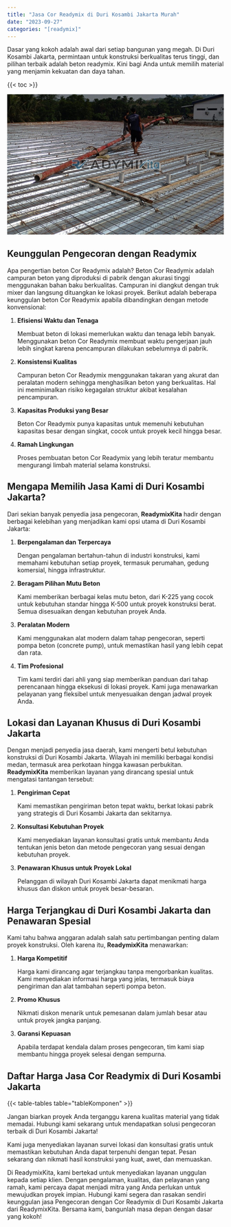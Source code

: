 ```yaml
---
title: "Jasa Cor Readymix di Duri Kosambi Jakarta Murah"
date: "2023-09-27"
categories: "[readymix]"
---
```


Dasar yang kokoh adalah awal dari setiap bangunan yang megah. Di Duri Kosambi Jakarta, permintaan untuk konstruksi berkualitas terus tinggi, dan pilihan terbaik adalah beton readymix. Kini bagi Anda untuk memilih material yang menjamin kekuatan dan daya tahan.

{{< toc >}}

![Jasa Cor Readymix di Duri Kosambi Jakarta Murah](/images/readymix/cor-readymix-30.jpg)

## Keunggulan Pengecoran dengan Readymix

Apa pengertian beton Cor Readymix adalah? Beton Cor Readymix adalah campuran beton yang diproduksi di pabrik dengan akurasi tinggi menggunakan bahan baku berkualitas. Campuran ini diangkut dengan truk mixer dan langsung dituangkan ke lokasi proyek. Berikut adalah beberapa keunggulan beton Cor Readymix apabila dibandingkan dengan metode konvensional:

1. **Efisiensi Waktu dan Tenaga**

   Membuat beton di lokasi memerlukan waktu dan tenaga lebih banyak. Menggunakan beton Cor Readymix membuat waktu pengerjaan jauh lebih singkat karena pencampuran dilakukan sebelumnya di pabrik.

2. **Konsistensi Kualitas**

   Campuran beton Cor Readymix menggunakan takaran yang akurat dan peralatan modern sehingga menghasilkan beton yang berkualitas. Hal ini meminimalkan risiko kegagalan struktur akibat kesalahan pencampuran.

3. **Kapasitas Produksi yang Besar**

   Beton Cor Readymix punya kapasitas untuk memenuhi kebutuhan kapasitas besar dengan singkat, cocok untuk proyek kecil hingga besar.

4. **Ramah Lingkungan**

   Proses pembuatan beton Cor Readymix yang lebih teratur membantu mengurangi limbah material selama konstruksi.

## Mengapa Memilih Jasa Kami di Duri Kosambi Jakarta?

Dari sekian banyak penyedia jasa pengecoran, **ReadymixKita** hadir dengan berbagai kelebihan yang menjadikan kami opsi utama di Duri Kosambi Jakarta:

1. **Berpengalaman dan Terpercaya**

   Dengan pengalaman bertahun-tahun di industri konstruksi, kami memahami kebutuhan setiap proyek, termasuk perumahan, gedung komersial, hingga infrastruktur.

2. **Beragam Pilihan Mutu Beton**

   Kami memberikan berbagai kelas mutu beton, dari K-225 yang cocok untuk kebutuhan standar hingga K-500 untuk proyek konstruksi berat. Semua disesuaikan dengan kebutuhan proyek Anda.

3. **Peralatan Modern**

   Kami menggunakan alat modern dalam tahap pengecoran, seperti pompa beton (concrete pump), untuk memastikan hasil yang lebih cepat dan rata.

4. **Tim Profesional**

   Tim kami terdiri dari ahli yang siap memberikan panduan dari tahap perencanaan hingga eksekusi di lokasi proyek. Kami juga menawarkan pelayanan yang fleksibel untuk menyesuaikan dengan jadwal proyek Anda.

## Lokasi dan Layanan Khusus di Duri Kosambi Jakarta

Dengan menjadi penyedia jasa daerah, kami mengerti betul kebutuhan konstruksi di Duri Kosambi Jakarta. Wilayah ini memiliki berbagai kondisi medan, termasuk area perkotaan hingga kawasan perbukitan. **ReadymixKita** memberikan layanan yang dirancang spesial untuk mengatasi tantangan tersebut:

1. **Pengiriman Cepat**

   Kami memastikan pengiriman beton tepat waktu, berkat lokasi pabrik yang strategis di Duri Kosambi Jakarta dan sekitarnya.

2. **Konsultasi Kebutuhan Proyek**

   Kami menyediakan layanan konsultasi gratis untuk membantu Anda tentukan jenis beton dan metode pengecoran yang sesuai dengan kebutuhan proyek.

3. **Penawaran Khusus untuk Proyek Lokal**

   Pelanggan di wilayah Duri Kosambi Jakarta dapat menikmati harga khusus dan diskon untuk proyek besar-besaran.

## Harga Terjangkau di Duri Kosambi Jakarta dan Penawaran Spesial

Kami tahu bahwa anggaran adalah salah satu pertimbangan penting dalam proyek konstruksi. Oleh karena itu, **ReadymixKita** menawarkan:

1. **Harga Kompetitif**

   Harga kami dirancang agar terjangkau tanpa mengorbankan kualitas. Kami menyediakan informasi harga yang jelas, termasuk biaya pengiriman dan alat tambahan seperti pompa beton.

2. **Promo Khusus**

   Nikmati diskon menarik untuk pemesanan dalam jumlah besar atau untuk proyek jangka panjang.

3. **Garansi Kepuasan**

   Apabila terdapat kendala dalam proses pengecoran, tim kami siap membantu hingga proyek selesai dengan sempurna.

## Daftar Harga Jasa Cor Readymix di Duri Kosambi Jakarta

{{< table-tables table="tableKomponen" >}}

Jangan biarkan proyek Anda terganggu karena kualitas material yang tidak memadai. Hubungi kami sekarang untuk mendapatkan solusi pengecoran terbaik di Duri Kosambi Jakarta!

Kami juga menyediakan layanan survei lokasi dan konsultasi gratis untuk memastikan kebutuhan Anda dapat terpenuhi dengan tepat. Pesan sekarang dan nikmati hasil konstruksi yang kuat, awet, dan memuaskan.

Di ReadymixKita, kami bertekad untuk menyediakan layanan unggulan kepada setiap klien. Dengan pengalaman, kualitas, dan pelayanan yang ramah, kami percaya dapat menjadi mitra yang Anda perlukan untuk mewujudkan proyek impian. Hubungi kami segera dan rasakan sendiri keunggulan jasa Pengecoran dengan Cor Readymix di Duri Kosambi Jakarta dari ReadymixKita. Bersama kami, bangunlah masa depan dengan dasar yang kokoh!